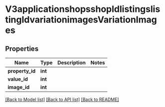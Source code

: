 # V3applicationshopsshopIdlistingslistingIdvariationimagesVariationImages

## Properties
Name | Type | Description | Notes
------------ | ------------- | ------------- | -------------
**property_id** | **int** |  | 
**value_id** | **int** |  | 
**image_id** | **int** |  | 

[[Back to Model list]](../../README.md#documentation-for-models) [[Back to API list]](../../README.md#documentation-for-api-endpoints) [[Back to README]](../../README.md)

